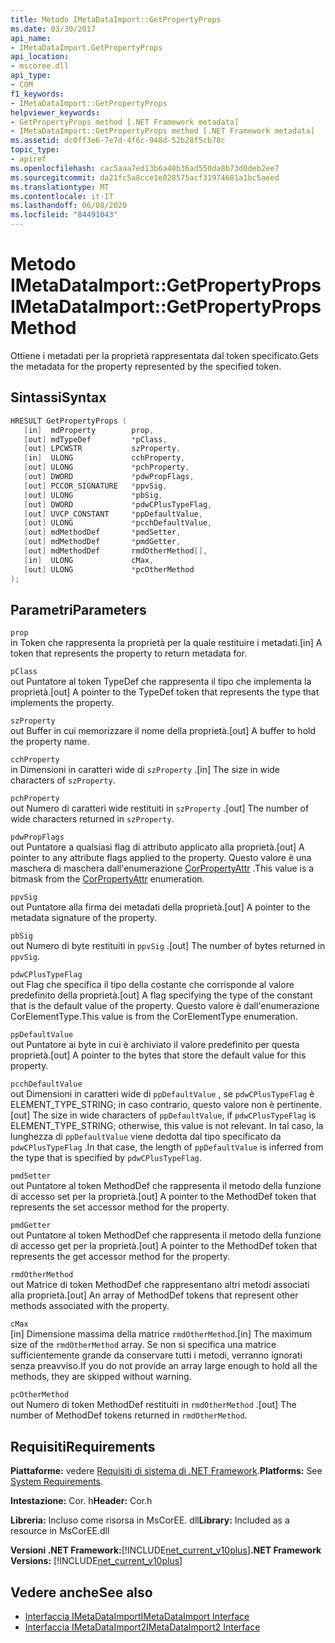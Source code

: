 ```yaml
---
title: Metodo IMetaDataImport::GetPropertyProps
ms.date: 03/30/2017
api_name:
- IMetaDataImport.GetPropertyProps
api_location:
- mscoree.dll
api_type:
- COM
f1_keywords:
- IMetaDataImport::GetPropertyProps
helpviewer_keywords:
- GetPropertyProps method [.NET Framework metadata]
- IMetaDataImport::GetPropertyProps method [.NET Framework metadata]
ms.assetid: dc0ff3e6-7e7d-4f6c-948d-52b28f5cb78c
topic_type:
- apiref
ms.openlocfilehash: cac5aaa7ed13b6a48b36ad550da8b73d0deb2ee7
ms.sourcegitcommit: da21fc5a8cce1e028575acf31974681a1bc5aeed
ms.translationtype: MT
ms.contentlocale: it-IT
ms.lasthandoff: 06/08/2020
ms.locfileid: "84491043"
---
```

# <a name="imetadataimportgetpropertyprops-method"></a><span data-ttu-id="73e7e-102">Metodo IMetaDataImport::GetPropertyProps</span><span class="sxs-lookup"><span data-stu-id="73e7e-102">IMetaDataImport::GetPropertyProps Method</span></span>
<span data-ttu-id="73e7e-103">Ottiene i metadati per la proprietà rappresentata dal token specificato.</span><span class="sxs-lookup"><span data-stu-id="73e7e-103">Gets the metadata for the property represented by the specified token.</span></span>  
  
## <a name="syntax"></a><span data-ttu-id="73e7e-104">Sintassi</span><span class="sxs-lookup"><span data-stu-id="73e7e-104">Syntax</span></span>  
  
```cpp  
HRESULT GetPropertyProps (  
   [in]  mdProperty        prop,  
   [out] mdTypeDef         *pClass,
   [out] LPCWSTR           szProperty,
   [in]  ULONG             cchProperty,
   [out] ULONG             *pchProperty,
   [out] DWORD             *pdwPropFlags,
   [out] PCCOR_SIGNATURE   *ppvSig,
   [out] ULONG             *pbSig,
   [out] DWORD             *pdwCPlusTypeFlag,
   [out] UVCP_CONSTANT     *ppDefaultValue,  
   [out] ULONG             *pcchDefaultValue,  
   [out] mdMethodDef       *pmdSetter,
   [out] mdMethodDef       *pmdGetter,
   [out] mdMethodDef       rmdOtherMethod[],  
   [in]  ULONG             cMax,
   [out] ULONG             *pcOtherMethod
);  
```  
  
## <a name="parameters"></a><span data-ttu-id="73e7e-105">Parametri</span><span class="sxs-lookup"><span data-stu-id="73e7e-105">Parameters</span></span>  
 `prop`  
 <span data-ttu-id="73e7e-106">in Token che rappresenta la proprietà per la quale restituire i metadati.</span><span class="sxs-lookup"><span data-stu-id="73e7e-106">[in] A token that represents the property to return metadata for.</span></span>  
  
 `pClass`  
 <span data-ttu-id="73e7e-107">out Puntatore al token TypeDef che rappresenta il tipo che implementa la proprietà.</span><span class="sxs-lookup"><span data-stu-id="73e7e-107">[out] A pointer to the TypeDef token that represents the type that implements the property.</span></span>  
  
 `szProperty`  
 <span data-ttu-id="73e7e-108">out Buffer in cui memorizzare il nome della proprietà.</span><span class="sxs-lookup"><span data-stu-id="73e7e-108">[out] A buffer to hold the property name.</span></span>  
  
 `cchProperty`  
 <span data-ttu-id="73e7e-109">in Dimensioni in caratteri wide di `szProperty` .</span><span class="sxs-lookup"><span data-stu-id="73e7e-109">[in] The size in wide characters of `szProperty`.</span></span>  
  
 `pchProperty`  
 <span data-ttu-id="73e7e-110">out Numero di caratteri wide restituiti in `szProperty` .</span><span class="sxs-lookup"><span data-stu-id="73e7e-110">[out] The number of wide characters returned in `szProperty`.</span></span>  
  
 `pdwPropFlags`  
 <span data-ttu-id="73e7e-111">out Puntatore a qualsiasi flag di attributo applicato alla proprietà.</span><span class="sxs-lookup"><span data-stu-id="73e7e-111">[out] A pointer to any attribute flags applied to the property.</span></span> <span data-ttu-id="73e7e-112">Questo valore è una maschera di maschera dall'enumerazione [CorPropertyAttr](corpropertyattr-enumeration.md) .</span><span class="sxs-lookup"><span data-stu-id="73e7e-112">This value is a bitmask from the [CorPropertyAttr](corpropertyattr-enumeration.md) enumeration.</span></span>  
  
 `ppvSig`  
 <span data-ttu-id="73e7e-113">out Puntatore alla firma dei metadati della proprietà.</span><span class="sxs-lookup"><span data-stu-id="73e7e-113">[out] A pointer to the metadata signature of the property.</span></span>  
  
 `pbSig`  
 <span data-ttu-id="73e7e-114">out Numero di byte restituiti in `ppvSig` .</span><span class="sxs-lookup"><span data-stu-id="73e7e-114">[out] The number of bytes returned in `ppvSig`.</span></span>  
  
 `pdwCPlusTypeFlag`  
 <span data-ttu-id="73e7e-115">out Flag che specifica il tipo della costante che corrisponde al valore predefinito della proprietà.</span><span class="sxs-lookup"><span data-stu-id="73e7e-115">[out] A flag specifying the type of the constant that is the default value of the property.</span></span> <span data-ttu-id="73e7e-116">Questo valore è dall'enumerazione CorElementType.</span><span class="sxs-lookup"><span data-stu-id="73e7e-116">This value is from the CorElementType enumeration.</span></span>  
  
 `ppDefaultValue`  
 <span data-ttu-id="73e7e-117">out Puntatore ai byte in cui è archiviato il valore predefinito per questa proprietà.</span><span class="sxs-lookup"><span data-stu-id="73e7e-117">[out] A pointer to the bytes that store the default value for this property.</span></span>  
  
 `pcchDefaultValue`  
 <span data-ttu-id="73e7e-118">out Dimensioni in caratteri wide di `ppDefaultValue` , se `pdwCPlusTypeFlag` è ELEMENT_TYPE_STRING; in caso contrario, questo valore non è pertinente.</span><span class="sxs-lookup"><span data-stu-id="73e7e-118">[out] The size in wide characters of `ppDefaultValue`, if `pdwCPlusTypeFlag` is ELEMENT_TYPE_STRING; otherwise, this value is not relevant.</span></span> <span data-ttu-id="73e7e-119">In tal caso, la lunghezza di `ppDefaultValue` viene dedotta dal tipo specificato da `pdwCPlusTypeFlag` .</span><span class="sxs-lookup"><span data-stu-id="73e7e-119">In that case, the length of `ppDefaultValue` is inferred from the type that is specified by `pdwCPlusTypeFlag`.</span></span>  
  
 `pmdSetter`  
 <span data-ttu-id="73e7e-120">out Puntatore al token MethodDef che rappresenta il metodo della funzione di accesso set per la proprietà.</span><span class="sxs-lookup"><span data-stu-id="73e7e-120">[out] A pointer to the MethodDef token that represents the set accessor method for the property.</span></span>  
  
 `pmdGetter`  
 <span data-ttu-id="73e7e-121">out Puntatore al token MethodDef che rappresenta il metodo della funzione di accesso get per la proprietà.</span><span class="sxs-lookup"><span data-stu-id="73e7e-121">[out] A pointer to the MethodDef token that represents the get accessor method for the property.</span></span>  
  
 `rmdOtherMethod`  
 <span data-ttu-id="73e7e-122">out Matrice di token MethodDef che rappresentano altri metodi associati alla proprietà.</span><span class="sxs-lookup"><span data-stu-id="73e7e-122">[out] An array of MethodDef tokens that represent other methods associated with the property.</span></span>  
  
 `cMax`  
 <span data-ttu-id="73e7e-123">[in] Dimensione massima della matrice `rmdOtherMethod`.</span><span class="sxs-lookup"><span data-stu-id="73e7e-123">[in] The maximum size of the `rmdOtherMethod` array.</span></span> <span data-ttu-id="73e7e-124">Se non si specifica una matrice sufficientemente grande da conservare tutti i metodi, verranno ignorati senza preavviso.</span><span class="sxs-lookup"><span data-stu-id="73e7e-124">If you do not provide an array large enough to hold all the methods, they are skipped without warning.</span></span>  
  
 `pcOtherMethod`  
 <span data-ttu-id="73e7e-125">out Numero di token MethodDef restituiti in `rmdOtherMethod` .</span><span class="sxs-lookup"><span data-stu-id="73e7e-125">[out] The number of MethodDef tokens returned in `rmdOtherMethod`.</span></span>  
  
## <a name="requirements"></a><span data-ttu-id="73e7e-126">Requisiti</span><span class="sxs-lookup"><span data-stu-id="73e7e-126">Requirements</span></span>  
 <span data-ttu-id="73e7e-127">**Piattaforme:** vedere [Requisiti di sistema di .NET Framework](../../get-started/system-requirements.md).</span><span class="sxs-lookup"><span data-stu-id="73e7e-127">**Platforms:** See [System Requirements](../../get-started/system-requirements.md).</span></span>  
  
 <span data-ttu-id="73e7e-128">**Intestazione:** Cor. h</span><span class="sxs-lookup"><span data-stu-id="73e7e-128">**Header:** Cor.h</span></span>  
  
 <span data-ttu-id="73e7e-129">**Libreria:** Incluso come risorsa in MsCorEE. dll</span><span class="sxs-lookup"><span data-stu-id="73e7e-129">**Library:** Included as a resource in MsCorEE.dll</span></span>  
  
 <span data-ttu-id="73e7e-130">**Versioni .NET Framework:**[!INCLUDE[net_current_v10plus](../../../../includes/net-current-v10plus-md.md)]</span><span class="sxs-lookup"><span data-stu-id="73e7e-130">**.NET Framework Versions:** [!INCLUDE[net_current_v10plus](../../../../includes/net-current-v10plus-md.md)]</span></span>  
  
## <a name="see-also"></a><span data-ttu-id="73e7e-131">Vedere anche</span><span class="sxs-lookup"><span data-stu-id="73e7e-131">See also</span></span>

- [<span data-ttu-id="73e7e-132">Interfaccia IMetaDataImport</span><span class="sxs-lookup"><span data-stu-id="73e7e-132">IMetaDataImport Interface</span></span>](imetadataimport-interface.md)
- [<span data-ttu-id="73e7e-133">Interfaccia IMetaDataImport2</span><span class="sxs-lookup"><span data-stu-id="73e7e-133">IMetaDataImport2 Interface</span></span>](imetadataimport2-interface.md)
